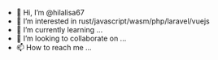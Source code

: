 - 👋 Hi, I’m @hilalisa67
- 👀 I’m interested in rust/javascript/wasm/php/laravel/vuejs 
- 🌱 I’m currently learning ...
- 💞️ I’m looking to collaborate on ...
- 📫 How to reach me ...

<!---
hilalisa67/hilalisa67 is a ✨ special ✨ repository because its `README.md` (this file) appears on your GitHub profile.
You can click the Preview link to take a look at your changes.
--->
